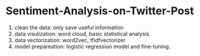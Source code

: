# Sentiment-Analysis-on-Twitter-Post
1. clean the data: only save useful information
2. data visulization: word cloud, basic statistical analysis
3. data vectorization: word2vec, tfidfvectorizer
4. model prepareation: logistic regression model and fine-tuning.
